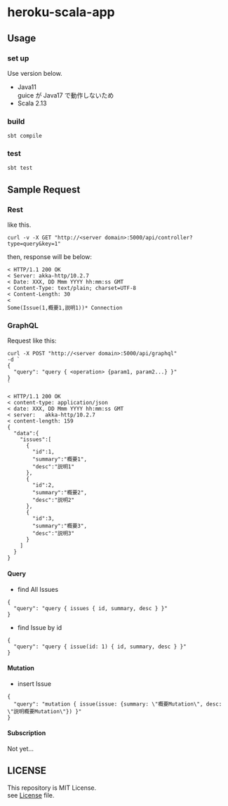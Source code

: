 # heroku-scala-app

## Usage
### set up

Use version below.

[comment]: <> (- Java17+)

- Java11  
guice が Java17 で動作しないため
- Scala 2.13

### build

```shell
sbt compile
```

### test

```shell
sbt test
```

## Sample Request
### Rest
like this.
```shell
curl -v -X GET "http://<server domain>:5000/api/controller?type=query&key=1"
```
then, response will be below:
```shell
< HTTP/1.1 200 OK
< Server: akka-http/10.2.7
< Date: XXX, DD Mmm YYYY hh:mm:ss GMT
< Content-Type: text/plain; charset=UTF-8
< Content-Length: 30
<
Some(Issue(1,概要1,説明1))* Connection
```

### GraphQL
Request like this:
```shell
curl -X POST "http://<server domain>:5000/api/graphql"
-d `
{
  "query": "query { <operation> {param1, param2...} }"
}
`
```

```shell
< HTTP/1.1 200 OK
< content-type:	application/json
< date: XXX, DD Mmm YYYY hh:mm:ss GMT
< server:	akka-http/10.2.7
< content-length: 159
{
  "data":{
    "issues":[
      {
        "id":1,
        "summary":"概要1",
        "desc":"説明1"
      },
      {
        "id":2,
        "summary":"概要2",
        "desc":"説明2"
      },
      {
        "id":3,
        "summary":"概要3",
        "desc":"説明3"
      }
    ]
  }
}
```

#### Query
- find All Issues
```shell
{
  "query": "query { issues { id, summary, desc } }"
}
```
- find Issue by id
```shell
{
  "query": "query { issue(id: 1) { id, summary, desc } }"
}
```

#### Mutation
- insert Issue
```shell
{
  "query": "mutation { issue(issue: {summary: \"概要Mutation\", desc: \"説明概要Mutation\"}) }"
}
```

#### Subscription
Not yet...

## LICENSE

This repository is MIT License.  
see [License](./LICENSE) file.
